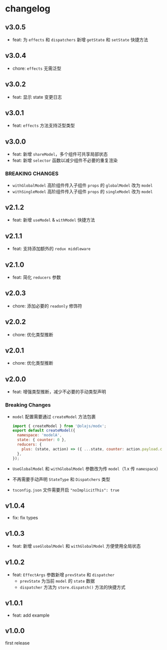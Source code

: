 # changelog

## v3.0.5

- feat: 为 `effects` 和 `dispatchers` 新增 `getState` 和 `setState` 快捷方法

## v3.0.4

- chore: `effects` 无需泛型

## v3.0.2

- feat: 显示 state 变更日志

## v3.0.1

- feat: `effects` 方法支持泛型类型

## v3.0.0

- feat: 新增 `shareModel`，多个组件可共享局部状态
- feat: 新增 `selector` 函数以减少组件不必要的重复渲染

### BREAKING CHANGES

- `withGlobalModel` 高阶组件传入子组件 `props` 的 `globalModel` 改为 `model`
- `withSingleModel` 高阶组件传入子组件 `props` 的 `singleModel` 改为 `model`

## v2.1.2

- feat: 新增 `useModel` & `withModel` 快捷方法

## v2.1.1

- feat: 支持添加额外的 `redux middleware`

## v2.1.0

- feat: 简化 `reducers` 参数

## v2.0.3

- chore: 添加必要的 `readonly` 修饰符

## v2.0.2

- chore: 优化类型推断

## v2.0.1

- chore: 优化类型推断

## v2.0.0

- feat: 增强类型推断，减少不必要的手动类型声明

### Breaking Changes

- `model` 配置需要通过 `createModel` 方法包裹

  ```javascript
  import { createModel } from '@olajs/modx';
  export default createModel({
    namespace: 'modelA',
    state: { counter: 0 },
    reducers: {
      plus: (state, action) => ({ ...state, counter: action.payload.counter }),
    },
  });
  ```

- `UseGlobalModel` 和 `withGlobalModel` 参数改为传 `model`（1.x 传 `namespace`）
- 不再需要手动声明 `StateType` 和 `Dispatchers` 类型
- `tsconfig.json` 文件需要开启 `"noImplicitThis": true`

## v1.0.4

- fix: fix types

## v1.0.3

- feat: 新增 `useGlobalModel` 和 `withGlobalModel` 方便使用全局状态

## v1.0.2

- feat: `EffectArgs` 参数新增 `prevState` 和 `dispatcher`
  - `prevState` 为当前 `model` 的 `state` 数据
  - `dispatcher` 方法为 `store.dispatch()` 方法的快捷方式

## v1.0.1

- feat: add example

## v1.0.0

first release
